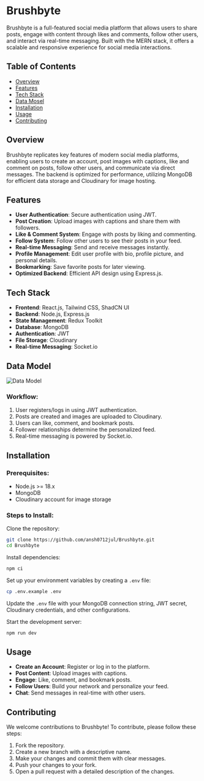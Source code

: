 # Brushbyte

Brushbyte is a full-featured social media platform that allows users to share posts, engage with content through likes and comments, follow other users, and interact via real-time messaging. Built with the MERN stack, it offers a scalable and responsive experience for social media interactions.

## Table of Contents
- [Overview](#overview)
- [Features](#features)
- [Tech Stack](#tech-stack)
- [Data Mosel](#data-model)
- [Installation](#installation)
- [Usage](#usage)
- [Contributing](#contributing)

## Overview
Brushbyte replicates key features of modern social media platforms, enabling users to create an account, post images with captions, like and comment on posts, follow other users, and communicate via direct messages. The backend is optimized for performance, utilizing MongoDB for efficient data storage and Cloudinary for image hosting.

## Features
- **User Authentication**: Secure authentication using JWT.
- **Post Creation**: Upload images with captions and share them with followers.
- **Like & Comment System**: Engage with posts by liking and commenting.
- **Follow System**: Follow other users to see their posts in your feed.
- **Real-time Messaging**: Send and receive messages instantly.
- **Profile Management**: Edit user profile with bio, profile picture, and personal details.
- **Bookmarking**: Save favorite posts for later viewing.
- **Optimized Backend**: Efficient API design using Express.js.

## Tech Stack
- **Frontend**: React.js, Tailwind CSS, ShadCN UI
- **Backend**: Node.js, Express.js
- **State Management**: Redux Toolkit
- **Database**: MongoDB
- **Authentication**: JWT
- **File Storage**: Cloudinary
- **Real-time Messaging**: Socket.io

## Data Model

![Data Model](https://i.postimg.cc/SKqR9cDL/data-Model2.png)


### Workflow:
1. User registers/logs in using JWT authentication.
2. Posts are created and images are uploaded to Cloudinary.
3. Users can like, comment, and bookmark posts.
4. Follower relationships determine the personalized feed.
5. Real-time messaging is powered by Socket.io.

## Installation
### Prerequisites:
- Node.js >= 18.x
- MongoDB
- Cloudinary account for image storage

### Steps to Install:
Clone the repository:
```bash
git clone https://github.com/ansh0712jul/Brushbyte.git
cd Brushbyte
```

Install dependencies:
```bash
npm ci
```

Set up your environment variables by creating a `.env` file:
```bash
cp .env.example .env
```
Update the `.env` file with your MongoDB connection string, JWT secret, Cloudinary credentials, and other configurations.

Start the development server:
```bash
npm run dev
```

## Usage
- **Create an Account**: Register or log in to the platform.
- **Post Content**: Upload images with captions.
- **Engage**: Like, comment, and bookmark posts.
- **Follow Users**: Build your network and personalize your feed.
- **Chat**: Send messages in real-time with other users.

## Contributing
We welcome contributions to Brushbyte! To contribute, please follow these steps:
1. Fork the repository.
2. Create a new branch with a descriptive name.
3. Make your changes and commit them with clear messages.
4. Push your changes to your fork.
5. Open a pull request with a detailed description of the changes.


